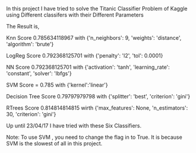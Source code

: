 In this project I have tried to solve the Titanic Classifier Problem of Kaggle using Different classifers with their Different Parameters

The Result is,

Knn Score 0.785634118967 with {'n_neighbors': 9, 'weights': 'distance', 'algorithm': 'brute'}

LogReg Score 0.792368125701 with {'penalty': 'l2', 'tol': 0.0001}

NN Score 0.792368125701 with {'activation': 'tanh', 'learning_rate': 'constant', 'solver': 'lbfgs'}

SVM Score = 0.785 with {'kernel':'linear'}

Decision Tree Score 0.79797979798 with {'splitter': 'best', 'criterion': 'gini'}

RTrees Score 0.814814814815 wirth {'max_features': None, 'n_estimators': 30, 'criterion': 'gini'}

Up until 23/04/17 I have tried with these Six Classifiers. 

Note: To use SVM , you need to change the flag in to True. It is because SVM is the slowest of all in this project.
